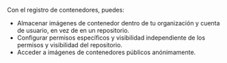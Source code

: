 Con el registro de contenedores, puedes:
- Almacenar imágenes de contenedor dentro de tu organización y cuenta de usuario, en vez de en un repositorio.
- Configurar permisos específicos y visibilidad independiente de los permisos y visibilidad del repositorio.
- Acceder a imágenes de contenedores públicos anónimamente.

